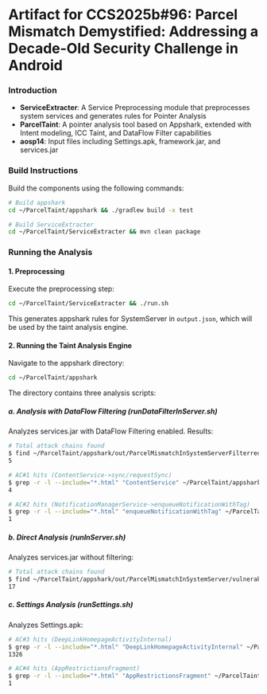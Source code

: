 # Artifact for CCS2025b#96: Parcel Mismatch Demystified: Addressing a Decade-Old Security Challenge in Android

### Introduction
- **ServiceExtracter**: A Service Preprocessing module that preprocesses system services and generates rules for Pointer Analysis
- **ParcelTaint**: A pointer analysis tool based on Appshark, extended with Intent modeling, ICC Taint, and DataFlow Filter capabilities
- **aosp14**: Input files including Settings.apk, framework.jar, and services.jar

### Build Instructions
Build the components using the following commands:
```bash
# Build appshark
cd ~/ParcelTaint/appshark && ./gradlew build -x test

# Build ServiceExtracter
cd ~/ParcelTaint/ServiceExtracter && mvn clean package
```

### Running the Analysis

#### 1. Preprocessing
Execute the preprocessing step:
```bash
cd ~/ParcelTaint/ServiceExtracter && ./run.sh
```
This generates appshark rules for SystemServer in `output.json`, which will be used by the taint analysis engine.

#### 2. Running the Taint Analysis Engine
Navigate to the appshark directory:
```bash
cd ~/ParcelTaint/appshark
```

The directory contains three analysis scripts:

##### a. Analysis with DataFlow Filtering (runDataFilterInServer.sh)
Analyzes services.jar with DataFlow Filtering enabled. Results:
```bash
# Total attack chains found
$ find ~/ParcelTaint/appshark/out/ParcelMismatchInSystemServerFilterred/vulnerability -type f -name "*.html" | wc -l 
5

# AC#1 hits (ContentService->sync/requestSync)
$ grep -r -l --include="*.html" "ContentService" ~/ParcelTaint/appshark/out/ParcelMismatchInSystemServerFilterred/vulnerability | wc -l
4

# AC#2 hits (NotificationManagerService->enqueueNotificationWithTag)
$ grep -r -l --include="*.html" "enqueueNotificationWithTag" ~/ParcelTaint/appshark/out/ParcelMismatchInSystemServerFilterred/vulnerability | wc -l
1
```

##### b. Direct Analysis (runInServer.sh)
Analyzes services.jar without filtering:
```bash
# Total attack chains found
$ find ~/ParcelTaint/appshark/out/ParcelMismatchInSystemServer/vulnerability -type f -name "*.html" | wc -l
17
```

##### c. Settings Analysis (runSettings.sh)
Analyzes Settings.apk:
```bash
# AC#3 hits (DeepLinkHomepageActivityInternal)
$ grep -r -l --include="*.html" "DeepLinkHomepageActivityInternal" ~/ParcelTaint/appshark/out/IntentRedirectionPlusVersion/vulnerability | wc -l
1326

# AC#4 hits (AppRestrictionsFragment)
$ grep -r -l --include="*.html" "AppRestrictionsFragment" ~/ParcelTaint/appshark/out/IntentRedirectionPlusVersion/vulnerability | wc -l
1
```
